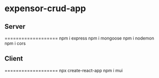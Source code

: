 # expensor-crud-app

## Server
===================
npm i express 
npm i mongoose 
npm i nodemon 
npm i cors













## Client
===================
npx create-react-app
npm i mui 

